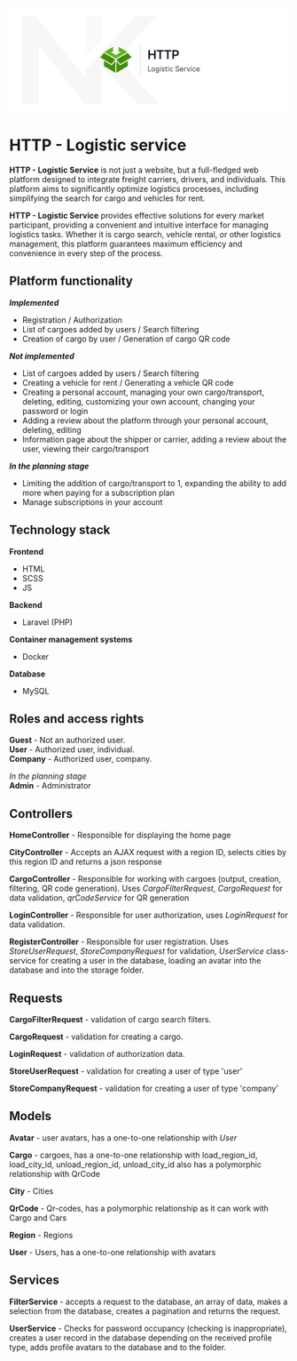 <img src="cover.png" alt="Image">

# HTTP - Logistic service
**HTTP - Logistic Service** is not just a website, but a full-fledged web platform designed to integrate freight carriers, drivers, and individuals. This platform aims to significantly optimize logistics processes, including simplifying the search for cargo and vehicles for rent.

**HTTP - Logistic Service** provides effective solutions for every market participant, providing a convenient and intuitive interface for managing logistics tasks. Whether it is cargo search, vehicle rental, or other logistics management, this platform guarantees maximum efficiency and convenience in every step of the process.

## Platform functionality
***Implemented*** 
- Registration / Authorization
- List of cargoes added by users / Search filtering
- Creation of cargo by user / Generation of cargo QR code
  
***Not implemented***
- List of cargoes added by users / Search filtering
- Creating a vehicle for rent / Generating a vehicle QR code 
- Creating a personal account, managing your own cargo/transport, deleting, editing, customizing your own account, changing your password or login
- Adding a review about the platform through your personal account, deleting, editing
- Information page about the shipper or carrier, adding a review about the user, viewing their cargo/transport

***In the planning stage***
- Limiting the addition of cargo/transport to 1, expanding the ability to add more when paying for a subscription plan
- Manage subscriptions in your account 

## Technology stack
**Frontend**
- HTML
- SCSS
- JS

**Backend**
- Laravel (PHP)
 
**Container management systems**
- Docker
 
**Database**
- MySQL

## Roles and access rights
**Guest** - Not an authorized user.\
**User** - Authorized user, individual.\
**Company** - Authorized user, company.

_In the planning stage_\
**Admin** - Administrator

## Controllers
**HomeController** - Responsible for displaying the home page

**CityController** - Accepts an AJAX request with a region ID, selects cities by this region ID and returns a json response

**CargoController** - Responsible for working with cargoes (output, creation, filtering, QR code generation). Uses _CargoFilterRequest_, _CargoRequest_ for data validation, _qrCodeService_ for QR generation

**LoginController** - Responsible for user authorization, uses _LoginRequest_ for data validation.

**RegisterController** - Responsible for user registration. Uses _StoreUserRequest_, _StoreCompanyRequest_ for validation, _UserService_ class-service for creating a user in the database, loading an avatar into the database and into the storage folder.

## Requests
**CargoFilterRequest** - validation of cargo search filters.

**CargoRequest** - validation for creating a cargo.

**LoginRequest** - validation of authorization data.

**StoreUserRequest** - validation for creating a user of type 'user'

**StoreCompanyRequest** - validation for creating a user of type 'company'

## Models
**Avatar** - user avatars, has a one-to-one relationship with _User_

**Cargo** - cargoes, has a one-to-one relationship with load_region_id, load_city_id, unload_region_id, unload_city_id also has a polymorphic relationship with QrCode

**City** - Cities

**QrCode** - Qr-codes, has a polymorphic relationship as it can work with Cargo and Cars

**Region** - Regions

**User** - Users, has a one-to-one relationship with avatars

## Services
**FilterService** - accepts a request to the database, an array of data, makes a selection from the database, creates a pagination and returns the request.

**UserService** - Checks for password occupancy (checking is inappropriate), creates a user record in the database depending on the received profile type, adds profile avatars to the database and to the folder.
